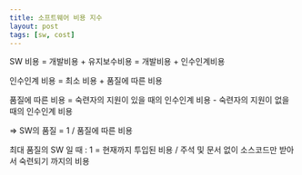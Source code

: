 ```yaml
---
title: 소프트웨어 비용 지수
layout: post
tags: [sw, cost]
---
```


SW 비용 = 개발비용 + 유지보수비용 = 개발비용 + 인수인계비용

인수인계 비용 = 최소 비용 + 품질에 따른 비용

품질에 따른 비용 = 숙련자의 지원이 있을 때의 인수인계 비용 - 숙련자의 지원이 없을 때의 인수인계 비용

=> SW의 품질 = 1 / 품질에 따른 비용

최대 품질의 SW 일 때 : 1 = 현재까지 투입된 비용 / 주석 및 문서 없이 소스코드만 받아서 숙련되기 까지의 비용